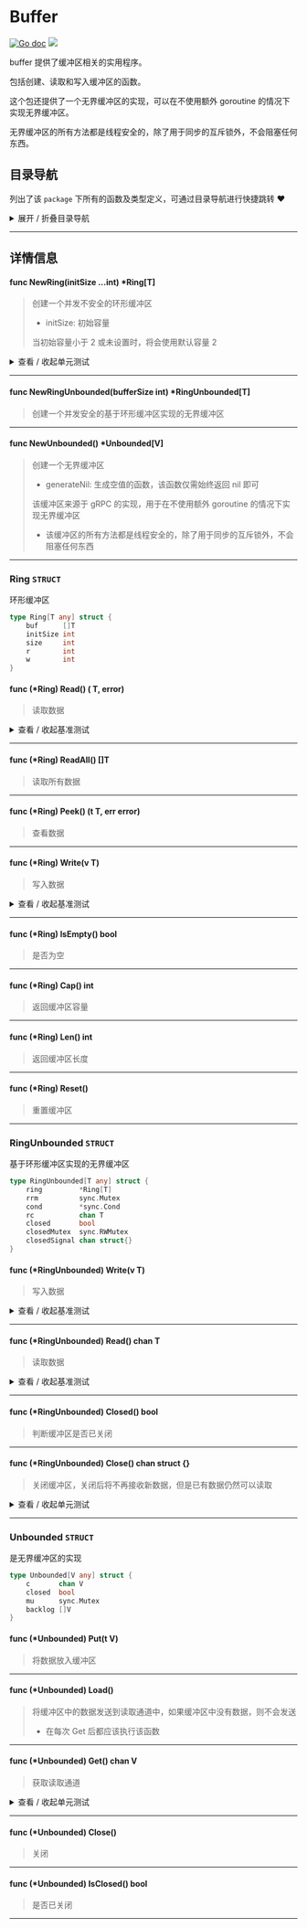 # Buffer

[![Go doc](https://img.shields.io/badge/go.dev-reference-brightgreen?logo=go&logoColor=white&style=flat)](https://pkg.go.dev/github.com/kercylan98/minotaur)
![](https://img.shields.io/badge/Email-kercylan@gmail.com-green.svg?style=flat)

buffer 提供了缓冲区相关的实用程序。

包括创建、读取和写入缓冲区的函数。

这个包还提供了一个无界缓冲区的实现，可以在不使用额外 goroutine 的情况下实现无界缓冲区。

无界缓冲区的所有方法都是线程安全的，除了用于同步的互斥锁外，不会阻塞任何东西。


## 目录导航
列出了该 `package` 下所有的函数及类型定义，可通过目录导航进行快捷跳转 ❤️
<details>
<summary>展开 / 折叠目录导航</summary>


> 包级函数定义

|函数名称|描述
|:--|:--
|[NewRing](#NewRing)|创建一个并发不安全的环形缓冲区
|[NewRingUnbounded](#NewRingUnbounded)|创建一个并发安全的基于环形缓冲区实现的无界缓冲区
|[NewUnbounded](#NewUnbounded)|创建一个无界缓冲区


> 类型定义

|类型|名称|描述
|:--|:--|:--
|`STRUCT`|[Ring](#ring)|环形缓冲区
|`STRUCT`|[RingUnbounded](#ringunbounded)|基于环形缓冲区实现的无界缓冲区
|`STRUCT`|[Unbounded](#unbounded)|是无界缓冲区的实现

</details>


***
## 详情信息
#### func NewRing(initSize ...int) *Ring[T]
<span id="NewRing"></span>
> 创建一个并发不安全的环形缓冲区
>   - initSize: 初始容量
> 
> 当初始容量小于 2 或未设置时，将会使用默认容量 2

<details>
<summary>查看 / 收起单元测试</summary>


```go

func TestNewRing(t *testing.T) {
	ring := buffer.NewRing[int]()
	for i := 0; i < 100; i++ {
		ring.Write(i)
		t.Log(ring.Read())
	}
}

```


</details>


***
#### func NewRingUnbounded(bufferSize int) *RingUnbounded[T]
<span id="NewRingUnbounded"></span>
> 创建一个并发安全的基于环形缓冲区实现的无界缓冲区

***
#### func NewUnbounded() *Unbounded[V]
<span id="NewUnbounded"></span>
> 创建一个无界缓冲区
>   - generateNil: 生成空值的函数，该函数仅需始终返回 nil 即可
> 
> 该缓冲区来源于 gRPC 的实现，用于在不使用额外 goroutine 的情况下实现无界缓冲区
>   - 该缓冲区的所有方法都是线程安全的，除了用于同步的互斥锁外，不会阻塞任何东西

***
### Ring `STRUCT`
环形缓冲区
```go
type Ring[T any] struct {
	buf      []T
	initSize int
	size     int
	r        int
	w        int
}
```
#### func (*Ring) Read() ( T,  error)
> 读取数据
<details>
<summary>查看 / 收起基准测试</summary>


```go

func BenchmarkRing_Read(b *testing.B) {
	ring := buffer.NewRing[int](1024)
	for i := 0; i < b.N; i++ {
		ring.Write(i)
	}
	b.ResetTimer()
	for i := 0; i < b.N; i++ {
		_, _ = ring.Read()
	}
}

```


</details>


***
#### func (*Ring) ReadAll()  []T
> 读取所有数据
***
#### func (*Ring) Peek() (t T, err error)
> 查看数据
***
#### func (*Ring) Write(v T)
> 写入数据
<details>
<summary>查看 / 收起基准测试</summary>


```go

func BenchmarkRing_Write(b *testing.B) {
	ring := buffer.NewRing[int](1024)
	b.ResetTimer()
	for i := 0; i < b.N; i++ {
		ring.Write(i)
	}
}

```


</details>


***
#### func (*Ring) IsEmpty()  bool
> 是否为空
***
#### func (*Ring) Cap()  int
> 返回缓冲区容量
***
#### func (*Ring) Len()  int
> 返回缓冲区长度
***
#### func (*Ring) Reset()
> 重置缓冲区
***
### RingUnbounded `STRUCT`
基于环形缓冲区实现的无界缓冲区
```go
type RingUnbounded[T any] struct {
	ring         *Ring[T]
	rrm          sync.Mutex
	cond         *sync.Cond
	rc           chan T
	closed       bool
	closedMutex  sync.RWMutex
	closedSignal chan struct{}
}
```
#### func (*RingUnbounded) Write(v T)
> 写入数据
<details>
<summary>查看 / 收起基准测试</summary>


```go

func BenchmarkRingUnbounded_Write(b *testing.B) {
	ring := buffer.NewRingUnbounded[int](1024 * 16)
	b.ResetTimer()
	for i := 0; i < b.N; i++ {
		ring.Write(i)
	}
}

```


</details>


***
#### func (*RingUnbounded) Read()  chan T
> 读取数据
<details>
<summary>查看 / 收起基准测试</summary>


```go

func BenchmarkRingUnbounded_Read(b *testing.B) {
	ring := buffer.NewRingUnbounded[int](1024 * 16)
	for i := 0; i < b.N; i++ {
		ring.Write(i)
	}
	b.ResetTimer()
	for i := 0; i < b.N; i++ {
		<-ring.Read()
	}
}

```


</details>


***
#### func (*RingUnbounded) Closed()  bool
> 判断缓冲区是否已关闭
***
#### func (*RingUnbounded) Close()  chan struct {}
> 关闭缓冲区，关闭后将不再接收新数据，但是已有数据仍然可以读取
<details>
<summary>查看 / 收起单元测试</summary>


```go

func TestRingUnbounded_Close(t *testing.T) {
	ring := buffer.NewRingUnbounded[int](1024 * 16)
	for i := 0; i < 100; i++ {
		ring.Write(i)
	}
	t.Log("write done")
	ring.Close()
	t.Log("close done")
	for v := range ring.Read() {
		ring.Write(v)
		t.Log(v)
	}
	t.Log("read done")
}

```


</details>


***
### Unbounded `STRUCT`
是无界缓冲区的实现
```go
type Unbounded[V any] struct {
	c       chan V
	closed  bool
	mu      sync.Mutex
	backlog []V
}
```
#### func (*Unbounded) Put(t V)
> 将数据放入缓冲区
***
#### func (*Unbounded) Load()
> 将缓冲区中的数据发送到读取通道中，如果缓冲区中没有数据，则不会发送
>   - 在每次 Get 后都应该执行该函数
***
#### func (*Unbounded) Get()  chan V
> 获取读取通道
<details>
<summary>查看 / 收起单元测试</summary>


```go

func TestUnbounded_Get(t *testing.T) {
	ub := buffer.NewUnbounded[int]()
	for i := 0; i < 100; i++ {
		ub.Put(i + 1)
		fmt.Println(<-ub.Get())
		ub.Load()
	}
}

```


</details>


***
#### func (*Unbounded) Close()
> 关闭
***
#### func (*Unbounded) IsClosed()  bool
> 是否已关闭
***
